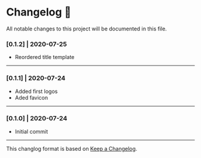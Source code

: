 # Changelog 📝

All notable changes to this project will be documented in this file.

### [0.1.2] | 2020-07-25

- Reordered title template

---

### [0.1.1] | 2020-07-24

- Added first logos
- Aded favicon

---

### [0.1.0] | 2020-07-24

- Initial commit

---

This changlog format is based on [Keep a Changelog](https://keepachangelog.com/en/1.0.0/).
